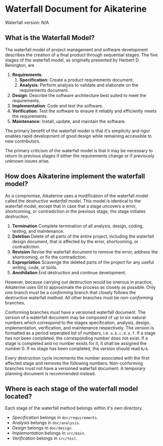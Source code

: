 # Waterfall Document for Aikaterine

Waterfall version: N/A

## What is the Waterfall Model?

The waterfall model of project management and software development describes the creation of a final product through sequential stages.
The five stages of the waterfall model, as originally presented by Herbert D. Benington, are

1. __Requirements__:
    1. __Specification__: Create a product requirements document.
    2. __Analysis__: Perform analysis to validate and elaborate on the requirements document.
2. __Design__: Describe the software architecture best suited to meet the requirements.
3. __Implementation__: Code and test the software.
4. __Verification__: Test the software to ensure it reliably and efficiently meets the requirements.
5. __Maintenance__: Install, update, and maintain the software.

The primary benefit of the waterfall model is that it's simplicity and rigor enables rapid development of good design while remaining accessible to new contributors.

The primary criticism of the waterfall model is that it may be necessary to return to previous stages if either the requirements change or if previously unknown issues arise.

## How does Aikaterine implement the waterfall model?

As a compromise, Aikaterine uses a modification of the waterfall model called the _destructive waterfall model_.
This model is identical to the waterfall model, except that in case that a stage uncovers a error, shortcoming, or contradiction in the previous stage, the stage initiates _destruction_,

1. __Termination__ Complete termination of all analysis, design, coding, testing, and maintenance.
2. __Deletion__ Delete of all parts of the entire project, including the waterfall design document, that is affected by the error, shortcoming, or contradiction.
3. __Revision__ Revise the waterfall document to remove the error, address the shortcoming, or fix the contradiction.
4. __Expropriation__ Scavenge the deleted parts of the project for any useful writing, code, or tools. 
5. __Annihilation__ End destruction and continue development.

However, because carrying out destruction would be onerous in practice, Aikaterine uses Git to approximate the process as closely as possible.
Only one branch must be a _conforming_ branch that closely follows the destructive waterfall method.
All other branches must be _non-conforming_ branches.

Conforming branches must have a versioned waterfall document.
The version of a waterfall document may be composed of up to six natural numbers which correspond to the stages specification, analysis, design, implementation, verification, and maintenance respectively.
The version is formatted as a period seperated list of numbers, i.e. `a.b.c.d.e.f`.
If a stage has not been completed, the corresponding number does not exist.
If a stage is completed and no number exists for it, it shall be assigned the number 0.
If no stage has been completed, the version should read `N/A`.

Every destruction cycle increments the number associated with the first affected stage and removes the following numbers.
Non-conforming branches must not have a versioned waterfall document. A temporary planning document is recommended instead.

## Where is each stage of the waterfall model located?

Each stage of the waterfall method belongs within it's own directory.
* _Specification_ belongs in `doc/requirements`.
* _Analysis_ belongs in `doc/analysis`.
* _Design_ belongs in `doc/design`.
* _Implementation_ belongs in `src/main`.
* _Verification_ belongs in `src/test`.
